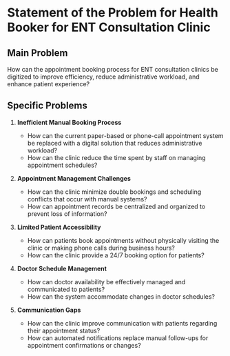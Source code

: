 # Statement of the Problem for Health Booker for ENT Consultation Clinic

## Main Problem
How can the appointment booking process for ENT consultation clinics be digitized to improve efficiency, reduce administrative workload, and enhance patient experience?

## Specific Problems

1. **Inefficient Manual Booking Process**
   - How can the current paper-based or phone-call appointment system be replaced with a digital solution that reduces administrative workload?
   - How can the clinic reduce the time spent by staff on managing appointment schedules?

2. **Appointment Management Challenges**
   - How can the clinic minimize double bookings and scheduling conflicts that occur with manual systems?
   - How can appointment records be centralized and organized to prevent loss of information?

3. **Limited Patient Accessibility**
   - How can patients book appointments without physically visiting the clinic or making phone calls during business hours?
   - How can the clinic provide a 24/7 booking option for patients?

4. **Doctor Schedule Management**
   - How can doctor availability be effectively managed and communicated to patients?
   - How can the system accommodate changes in doctor schedules?

5. **Communication Gaps**
   - How can the clinic improve communication with patients regarding their appointment status?
   - How can automated notifications replace manual follow-ups for appointment confirmations or changes? 